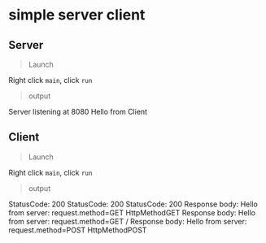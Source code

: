# simple server client

## Server

> Launch

Right click `main`, click `run`

> output

Server listening at 8080
Hello from Client


## Client

> Launch

Right click `main`, click `run`

> output

StatusCode: 200
StatusCode: 200
StatusCode: 200
Response body: Hello from server: request.method=GET HttpMethodGET
Response body: Hello from server: request.method=GET /
Response body: Hello from server: request.method=POST HttpMethodPOST
